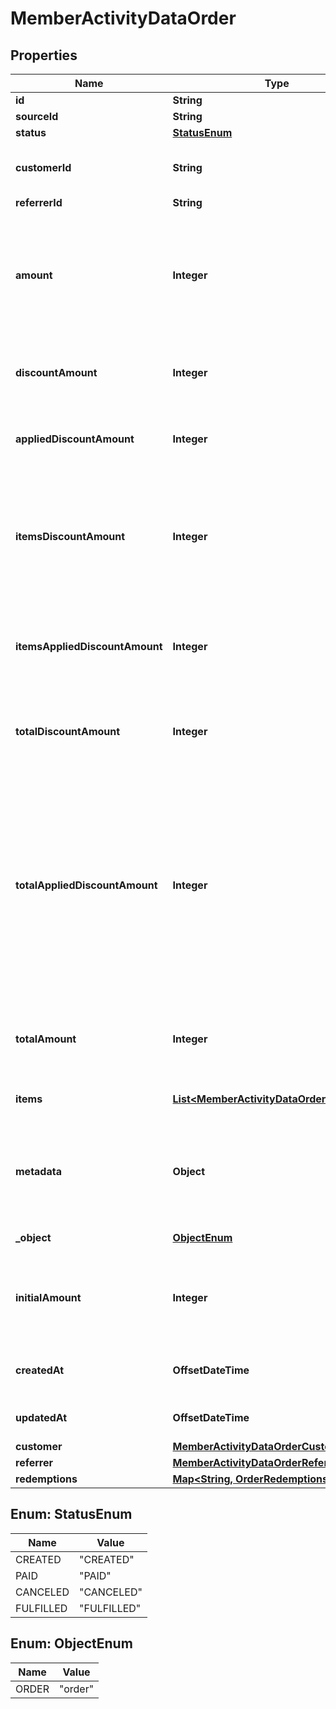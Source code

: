 

# MemberActivityDataOrder


## Properties

| Name | Type | Description |
|------------ | ------------- | ------------- |
|**id** | **String** |  |
|**sourceId** | **String** |  |
|**status** | [**StatusEnum**](#StatusEnum) | The order status. |
|**customerId** | **String** | Unique customer identifier of the customer making the purchase. The ID is assigned by Voucherify. |
|**referrerId** | **String** |  |
|**amount** | **Integer** | A positive integer in the smallest currency unit (e.g. 100 cents for $1.00) representing the total amount of the order. This is the sum of the order items&#39; amounts. and This is the sum of the order items&#39; amounts. It is expressed as an integer in the smallest currency unit (e.g. 100 cents for $1.00). |
|**discountAmount** | **Integer** | Sum of all order-level discounts applied to the order. It is expressed as an integer in the smallest currency unit (e.g. 100 cents for $1.00). |
|**appliedDiscountAmount** | **Integer** | This field shows the order-level discount applied. It is expressed as an integer in the smallest currency unit (e.g. 100 cents for $1.00). |
|**itemsDiscountAmount** | **Integer** | Sum of all product-specific discounts applied to the order.  It is expressed as an integer in the smallest currency unit (e.g. 100 cents for $1.00). and Sum of all product-specific discounts applied to the order. It is expressed as an integer in the smallest currency unit (e.g. 100 cents for $1.00). |
|**itemsAppliedDiscountAmount** | **Integer** | Sum of all product-specific discounts applied in a particular request. It is expressed as an integer in the smallest currency unit (e.g. 100 cents for $1.00).   &#x60;sum(items, i &#x3D;&gt; i.applied_discount_amount)&#x60; |
|**totalDiscountAmount** | **Integer** | Sum of all order-level AND all product-specific discounts applied to the order. It is expressed as an integer in the smallest currency unit (e.g. 100 cents for $1.00). |
|**totalAppliedDiscountAmount** | **Integer** | Sum of all order-level AND all product-specific discounts applied in a particular request. It is expressed as an integer in the smallest currency unit (e.g. 100 cents for $1.00). &#x60;total_applied_discount_amount&#x60; &#x3D; &#x60;applied_discount_amount&#x60; + &#x60;items_applied_discount_amount&#x60; and Sum of all order-level AND all product-specific discounts applied in a particular request. It is expressed as an integer in the smallest currency unit (e.g. 100 cents for $1.00).   &#x60;total_applied_discount_amount&#x60; &#x3D; &#x60;applied_discount_amount&#x60; + &#x60;items_applied_discount_amount&#x60; |
|**totalAmount** | **Integer** | Order amount after undoing all the discounts through the rollback redemption. It is expressed as an integer in the smallest currency unit (e.g. 100 cents for $1.00). |
|**items** | [**List&lt;MemberActivityDataOrderItemsItem&gt;**](MemberActivityDataOrderItemsItem.md) | Array of items applied to the order. It can include up to 500 items. |
|**metadata** | **Object** | A set of custom key/value pairs that you can attach to an order. It can be useful for storing additional information about the order in a structured format. It can be used to define business validation rules or discount formulas. |
|**_object** | [**ObjectEnum**](#ObjectEnum) | The type of the object represented by JSON. |
|**initialAmount** | **Integer** | This is the sum of the order items&#39; amounts before any discount or other effect (e.g. add missing units) is applied. It is expressed as an integer in the smallest currency unit (e.g. 100 cents for $1.00). |
|**createdAt** | **OffsetDateTime** | Timestamp representing the date and time when the order was created. The value is shown in the ISO 8601 format. |
|**updatedAt** | **OffsetDateTime** | Timestamp representing the date and time when the order was last updated in ISO 8601 format. |
|**customer** | [**MemberActivityDataOrderCustomer**](MemberActivityDataOrderCustomer.md) |  |
|**referrer** | [**MemberActivityDataOrderReferrer**](MemberActivityDataOrderReferrer.md) |  |
|**redemptions** | [**Map&lt;String, OrderRedemptionsEntry&gt;**](OrderRedemptionsEntry.md) |  |



## Enum: StatusEnum

| Name | Value |
|---- | -----|
| CREATED | &quot;CREATED&quot; |
| PAID | &quot;PAID&quot; |
| CANCELED | &quot;CANCELED&quot; |
| FULFILLED | &quot;FULFILLED&quot; |



## Enum: ObjectEnum

| Name | Value |
|---- | -----|
| ORDER | &quot;order&quot; |



